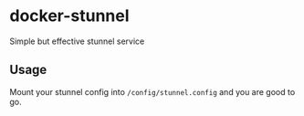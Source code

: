 # docker-stunnel
Simple but effective stunnel service

## Usage
Mount your stunnel config into `/config/stunnel.config` and you are good to go.
